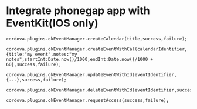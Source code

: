 Integrate phonegap app with EventKit(IOS only)
=============

    cordova.plugins.okEventManager.createCalendar(title,success,failure);
    
    cordova.plugins.okEventManager.createEventWithCal(calendarIdentifier,{title:"my event",notes:"my notes",startInt:Date.now()/1000,endInt:Date.now()/1000 + 60},success,failure);
    
    cordova.plugins.okEventManager.updateEventWithId(eventIdentifier,{...},success,failure);
    
    cordova.plugins.okEventManager.deleteEventWithId(eventIdentifier,success,failure);
    
    cordova.plugins.okEventManager.requestAccess(success,failure);
